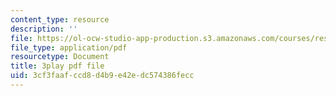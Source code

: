 ```yaml
---
content_type: resource
description: ''
file: https://ol-ocw-studio-app-production.s3.amazonaws.com/courses/res-6-008-digital-signal-processing-spring-2011/3cf3faafccd8d4b9e42edc574386fecc_TuCYGjp7WKU.pdf
file_type: application/pdf
resourcetype: Document
title: 3play pdf file
uid: 3cf3faaf-ccd8-d4b9-e42e-dc574386fecc
---
```

